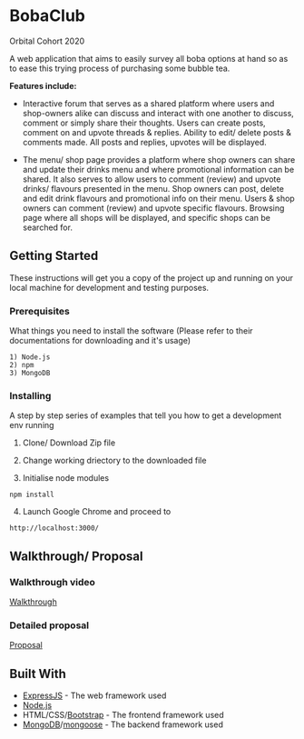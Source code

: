 # BobaClub
Orbital Cohort 2020

A web application that aims to easily survey all boba options at hand so as to ease this trying process of purchasing some bubble tea.

**Features include:** <br>
* Interactive forum that serves as a shared platform where users and shop-owners alike can discuss and interact with one another to discuss, comment or simply share their thoughts. 
Users can create posts, comment on and upvote threads & replies.
Ability to edit/ delete posts & comments made. 
All posts and replies, upvotes will be displayed.

* The menu/ shop page provides a platform where shop owners can share and update their drinks menu and where promotional information can be shared. It also serves to allow users to comment (review) and upvote drinks/ flavours presented in the menu.
Shop owners can post, delete and edit drink flavours and promotional info on their menu.
Users & shop owners can comment (review) and upvote specific flavours.
Browsing page where all shops will be displayed, and specific shops can be searched for. 	

## Getting Started

These instructions will get you a copy of the project up and running on your local machine for development and testing purposes.

### Prerequisites

What things you need to install the software (Please refer to their documentations for downloading and it's usage)

```
1) Node.js
2) npm
3) MongoDB
```

### Installing

A step by step series of examples that tell you how to get a development env running

1) Clone/ Download Zip file <br>

2) Change working driectory to the downloaded file <br>

3) Initialise node modules

```
npm install
```

4) Launch Google Chrome and proceed to
```
http://localhost:3000/
```

## Walkthrough/ Proposal

### Walkthrough video
[Walkthrough]() 

### Detailed proposal
[Proposal]()

## Built With

* [ExpressJS](https://expressjs.com/) - The web framework used
* [Node.js](https://nodejs.org/en/)
* HTML/CSS/[Bootstrap](https://getbootstrap.com/) - The frontend framework used
* [MongoDB](https://www.mongodb.com/)/[mongoose](https://mongoosejs.com/) - The backend framework used
